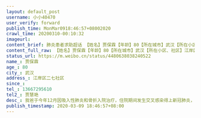 ```yaml
---
layout: default_post
username: 小小40470
user_verify: forward
publish_time: MonMar0918:46:57+08002020
crawl_time: 20200310-00:10:32
imageurl: 
content_brief: 肺炎患者求助超话 【姓名】贾保霖【年龄】80【所在城市】武汉【所在小区、社区】江岸区二七社区【联系方式】●●●【其他紧急联系人】贾慧艳 【病情描述】我爸于今年12月因吸入性肺炎和骨折入院治疗，住院期间发生交叉感染得上新冠肺炎，由于早期无定点医院床位因此一直在原医院治疗 ...全文
content_full_raw: 【姓名】贾保霖【年龄】80【所在城市】武汉【所在小区、社区】江岸区二七社区【联系方式】●●●【其他紧急联系人】贾慧艳【病情描述】我爸于今年12月因吸入性肺炎和骨折入院治疗，住院期间发生交叉感染得上新冠肺炎，由于早期无定点医院床位因此一直在原医院治疗经过医生的悉心照顾，老人病情已经基本好转，多次检测转阴，肺部炎症渗出吸收2月底江岸区指挥部强制要求将我爸收入定点医院隔离，我们表示他病情好转几近治愈，可否原医院治疗（由我们自行承担医疗费用，不占用国家专项肺炎报销资金。并且咨询过主治医生，原则上也同意我们的做法），但是指挥部坚决不同意，将老人带走，转至光谷一家定点医院。经过约一周观察和治疗，医生建议出院，但是一直无法联系到愿意接收老人的医院（因为我爸有严重脑梗，生活无法自理，此次吸入性肺炎之后更是只能用胃管进食，还需要不断吸痰）前天医生突然告知老人被卫健委派来的人转走，昨天早上接到社区电话，来自武汉市第八医院，我们被告知老人被送到门诊留观室，但是他们无法接收，要求我们自行寻找医院办理转院，社区也没法安排医院。请问，我们现在连小区大门都出不去，你让我们去哪里联系医院？就算能出去，医院也不收没过隔离期的新冠出院病人。更甚者，八医院所有公开的联系方式全部无人接听，收到一个无法沟通的病人，也从无一人直接联系我们家属，直到今天早上一直处于失联状态。中午经过各种周转终于找到联系方式，医院竟然仍然将他安置在急诊室内临时床位，拒绝收治入院。现在我父亲因为接近整整两天和我们失联，加上无人照顾，一度寻死，拔掉了自己的胃管，已经快两天未有进食饮水，身上也都是褥疮。联系过区指挥部，12345，各种热线，均告知我们无法解决或让我们继续等通知。本来我父亲在转院前已经全面好转，能简短的和我们进行交流，医院也有护工进行照顾，当时每天只需要打点营养针，自己也能通过胃管进行的饮食。但是现在经过一次转院折腾，病情再度恶化，身上开始长褥疮，医院又被迫开始给他注射消炎针…我们现在只希望能有医院将老人收治入院，已经联系了一位护工，愿意照顾老人日常生活，再也不能任医院、卫健委、社区来回推诿。一位八十岁的老人在数位医护人员精心救治下好不容易逃过了新冠，却要像在武汉疫情初期那样，因为没有床位收治冤死在八医院的留观室！！！
status_url: https://m.weibo.cn/status/4480638038240522
name_: 贾保霖
age_: 80
city_: 武汉
address_: 江岸区二七社区
since_: 
tel_: 13667295610
tel2_: 贾慧艳
desc_: 我爸于今年12月因吸入性肺炎和骨折入院治疗，住院期间发生交叉感染得上新冠肺炎，由于早期无定点医院床位因此一直在原医院治疗经过医生的悉心照顾，老人病情已经基本好转，多次检测转阴，肺部炎症渗出吸收2月底江岸区指挥部强制要求将我爸收入定点医院隔离，我们表示他病情好转几近治愈，可否原医院治疗（由我们自行承担医疗费用，不占用国家专项肺炎报销资金。并且咨询过主治医生，原则上也同意我们的做法），但是指挥部坚决不同意，将老人带走，转至光谷一家定点医院。经过约一周观察和治疗，医生建议出院，但是一直无法联系到愿意接收老人的医院（因为我爸有严重脑梗，生活无法自理，此次吸入性肺炎之后更是只能用胃管进食，还需要不断吸痰）前天医生突然告知老人被卫健委派来的人转走，昨天早上接到社区电话，来自武汉市第八医院，我们被告知老人被送到门诊留观室，但是他们无法接收，要求我们自行寻找医院办理转院，社区也没法安排医院。请问，我们现在连小区大门都出不去，你让我们去哪里联系医院？就算能出去，医院也不收没过隔离期的新冠出院病人。更甚者，八医院所有公开的联系方式全部无人接听，收到一个无法沟通的病人，也从无一人直接联系我们家属，直到今天早上一直处于失联状态。中午经过各种周转终于找到联系方式，医院竟然仍然将他安置在急诊室内临时床位，拒绝收治入院。现在我父亲因为接近整整两天和我们失联，加上无人照顾，一度寻死，拔掉了自己的胃管，已经快两天未有进食饮水，身上也都是褥疮。联系过区指挥部，12345，各种热线，均告知我们无法解决或让我们继续等通知。本来我父亲在转院前已经全面好转，能简短的和我们进行交流，医院也有护工进行照顾，当时每天只需要打点营养针，自己也能通过胃管进行的饮食。但是现在经过一次转院折腾，病情再度恶化，身上开始长褥疮，医院又被迫开始给他注射消炎针…我们现在只希望能有医院将老人收治入院，已经联系了一位护工，愿意照顾老人日常生活，再也不能任医院、卫健委、社区来回推诿。一位八十岁的老人在数位医护人员精心救治下好不容易逃过了新冠，却要像在武汉疫情初期那样，因为没有床位收治冤死在八医院的留观室！！！
publish_timestamp: 2020-03-09 18:46:57+08:00
---
```

